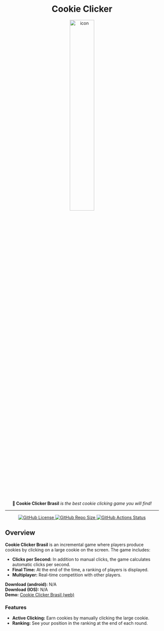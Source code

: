 <div align="center">
  <h1>Cookie Clicker</h1>
  <img alt="icon" src="https://i.imgur.com/EOzKknx.png" width="40%" />
  <p>
    <b>🍪 Cookie Clicker Brasil</b> <i>is the best cookie clicking game you will find!</i>
  </p>
  <hr>
</div>

<div align="center">
  <a href="https://github.com/sebastianjnuwu/cookie/blob/android/LICENSE">
    <img alt="GitHub License"
                                                                                                                            src="https://img.shields.io/github/license/sebastianjnuwu/app?style=for-the-badge&logo=apache&logoColor=fee7bd&color=FFFBDE" />
  </a>
  <a href="https://github.com/sebastianjnuwu/cookie/archive/refs/heads/android.zip">
    <img alt="GitHub Repo Size"
                                                                                                                            src="https://img.shields.io/github/repo-size/sebastianjnuwu/app?style=for-the-badge&logo=databricks&logoColor=fee7bd&color=FFFBDE" />
  </a>
  <a href="https://github.com/sebastianjnuwu/cookie/actions/workflows/build.yml">
    <img alt="GitHub Actions Status"
                                                                                                                            src="https://img.shields.io/github/actions/workflow/status/sebastianjnuwu/app/build.yml?branch=android&style=for-the-badge&logo=github-actions&logoColor=fee7bd&color=FFFBDE" />
  </a>
</div>

<h2>Overview</h2>
<p>
  <b>Cookie Clicker Brasil</b> is an incremental game where players produce cookies by clicking on a large cookie on the
  screen. The game includes:
</p>
<ul>
  <li><b>Clicks per Second:</b> In addition to manual clicks, the game calculates automatic clicks per second.</li>
  <li><b>Final Time:</b> At the end of the time, a ranking of players is displayed.</li>
  <li><b>Multiplayer:</b> Real-time competition with other players.</li>
</ul>

<b>Download (android):</b> N/A
<br>
<b>Download (IOS):</b> N/A
<br>
<b>Demo:</b> <a href="https://cookie-clicker-brasil.vercel.app">Cookie Clicker Brasil (web)</a> 

<h3>Features</h3>
<ul>
  <li><b>Active Clicking:</b> Earn cookies by manually clicking the large cookie.</li>
  <li><b>Ranking:</b> See your position in the ranking at the end of each round.</li>
</ul>
